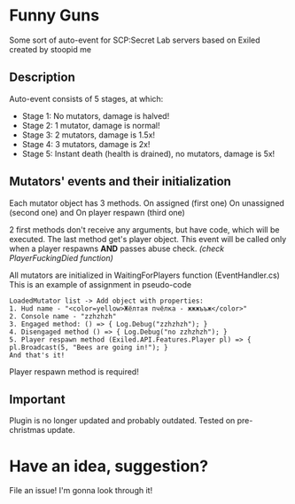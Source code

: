 
# Funny Guns
Some sort of auto-event for SCP:Secret Lab servers based on Exiled created by stoopid me

## Description
Auto-event consists of 5 stages, at which:

 - Stage 1: No mutators, damage is halved!
 - Stage 2: 1 mutator, damage is normal!
 - Stage 3: 2 mutators, damage is 1.5x!
 - Stage 4: 3 mutators, damage is 2x!
 - Stage 5: Instant death (health is drained), no mutators, damage is 5x!


## Mutators' events and their initialization
Each mutator object has 3 methods.
On assigned (first one)
On unassigned (second one)
and On player respawn (third one)

2 first methods don't receive any arguments, but have code, which will be executed.
The last method get's player object. This event will be called only when a player respawns **AND** passes abuse check. *(check PlayerFuckingDied function)*

All mutators are initialized in WaitingForPlayers function (EventHandler.cs)
This is an example of assignment in pseudo-code

    LoadedMutator list -> Add object with properties: 
    1. Hud name - "<color=yellow>Жёлтая пчёлка - жжжъъж</color>"
    2. Console name - "zzhzhzh"
    3. Engaged method: () => { Log.Debug("zzhzhzh"); }
    4. Disengaged method () => { Log.Debug("no zzhzhzh"); }
    5. Player respawn method (Exiled.API.Features.Player pl) => { pl.Broadcast(5, "Bees are going in!"); }
    And that's it!

Player respawn method is required!

## Important

Plugin is no longer updated and probably outdated.
Tested on pre-christmas update.

# Have an idea, suggestion?
File an issue! I'm gonna look through it!
